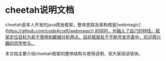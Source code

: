 # cheetah说明文档

cheetah是本人开发的java爬虫框架。整体思路及架构借鉴\[webmagic\]\([https://github.com/code4craft/webmagic\) 的同时，也融入了自己的特性。框架定位目标为易于使用和数据分析两点。目前框架处于不断开发完善中，欢迎感兴趣的同学参与。](https://github.com/code4craft/webmagic%29的同时，也融入了自己的特性。框架定位目标为易于使用和数据分析两点。目前框架处于不断开发完善中，欢迎感兴趣的同学参与。)

本文档主要介绍cheetah框架的整体结构与使用说明，祝大家阅读愉快。

